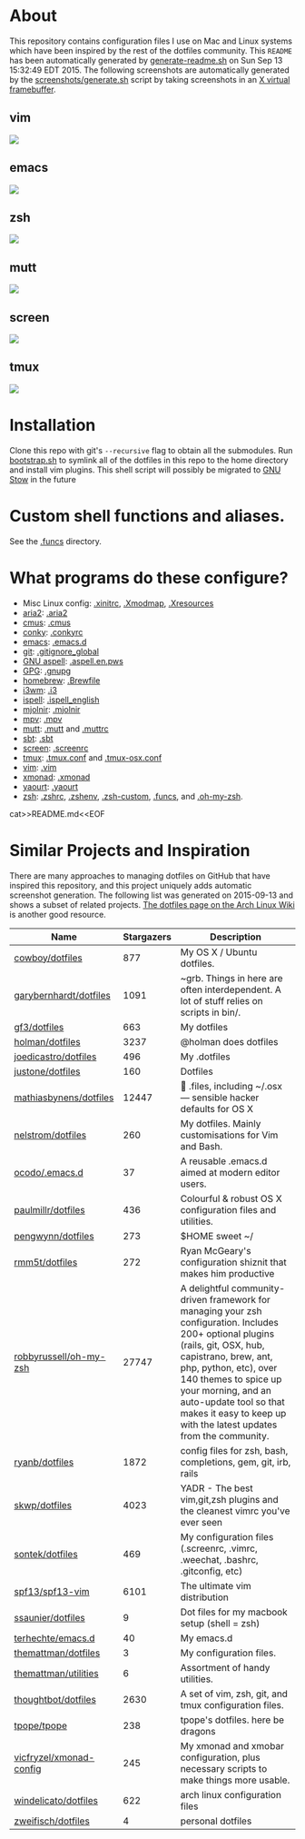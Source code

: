 <!--

This README is auto-generated with generate-readme.sh
Please add changes there.

-->




















# About
This repository contains configuration files I use on Mac and Linux systems
which have been inspired by the rest of the dotfiles community.
This `README` has been automatically generated by
[generate-readme.sh][generate-readme.sh] on Sun Sep 13 15:32:49 EDT 2015.
The following screenshots are automatically generated by
the [screenshots/generate.sh][screenshot-gen] script
by taking screenshots in an [X virtual framebuffer][xvfb].

[screenshot-gen]: https://github.com/bamos/dotfiles/blob/master/screenshots/generate.sh
[xvfb]: http://www.x.org/archive/X11R7.7/doc/man/man1/Xvfb.1.xhtml
[generate-readme.sh]: https://github.com/bamos/dotfiles/blob/master/generate-readme.sh
## vim
![](https://raw.githubusercontent.com/bamos/dotfiles/master/screenshots/vim.png)
## emacs
![](https://raw.githubusercontent.com/bamos/dotfiles/master/screenshots/emacs.png)
## zsh
![](https://raw.githubusercontent.com/bamos/dotfiles/master/screenshots/zsh.png)
## mutt
![](https://raw.githubusercontent.com/bamos/dotfiles/master/screenshots/mutt.png)
## screen
![](https://raw.githubusercontent.com/bamos/dotfiles/master/screenshots/screen.png)
## tmux
![](https://raw.githubusercontent.com/bamos/dotfiles/master/screenshots/tmux.png)
# Installation

Clone this repo with git's `--recursive` flag to obtain all the submodules.
Run [bootstrap.sh][bootstrap.sh] to symlink all of the dotfiles in this repo
to the home directory and install vim plugins.
This shell script will possibly be migrated to [GNU Stow][stow] in the future

[bootstrap.sh]: https://github.com/bamos/dotfiles/blob/master/bootstrap.sh
[stow]: http://www.gnu.org/software/stow/


# Custom shell functions and aliases.
See the [.funcs][funcs] directory.

[funcs]: https://github.com/bamos/dotfiles/blob/master/.funcs

# What programs do these configure?
<!-- TODO: Make this easier to maintain. -->
+ Misc Linux config: [.xinitrc](/.xinitrc), [.Xmodmap](/.Xmodmap),
  [.Xresources](/.Xresources)
+ [aria2](https://github.com/tatsuhiro-t/aria2): [.aria2](/.aria2)
+ [cmus](https://cmus.github.io/): [.cmus](/.cmus)
+ [conky](https://wiki.archlinux.org/index.php/Conky): [.conkyrc](/.conkyrc)
+ [emacs](https://www.gnu.org/software/emacs/): [.emacs.d](/.emacs)
+ [git](https://git-scm.com/): [.gitignore_global](/.gitignore_global)
+ [GNU aspell](aspell.net): [.aspell.en.pws](/.aspell.en.pws)
+ [GPG](https://www.gnupg.org): [.gnupg](/.gnupg)
+ [homebrew](http://brew.sh/): [.Brewfile](/.Brewfile)
+ [i3wm](https://i3wm.org/): [.i3](/.i3)
+ [ispell](https://www.gnu.org/software/ispell/): [.ispell_english](/.ispell_english)
+ [mjolnir](https://github.com/sdegutis/mjolnir): [.mjolnir](/.mjolnir)
+ [mpv](http://mpv.io): [.mpv](/.mpv)
+ [mutt](http://www.mutt.org): [.mutt](/.mutt) and [.muttrc](/.muttrc)
+ [sbt](http://www.scala-sbt.org): [.sbt](/.sbt)
+ [screen](https://www.gnu.org/software/screen/): [.screenrc](/.screenrc)
+ [tmux](https://tmux.github.io/): [.tmux.conf](/.tmux.conf) and
  [.tmux-osx.conf](/.tmux-osx.conf)
+ [vim](http://www.vim.org/): [.vim](/.vim)
+ [xmonad](http://xmonad.org): [.xmonad](/.xmonad)
+ [yaourt](https://github.com/archlinuxfr/yaourt): [.yaourt](/.yaourt)
+ [zsh](http://www.zsh.org): [.zshrc](/.zshrc), [.zshenv](/.zshenv),
  [.zsh-custom](/.zsh-custom), [.funcs](/.funcs), and [.oh-my-zsh](/.oh-my-zsh).

cat>>README.md<<EOF
# Similar Projects and Inspiration
There are many approaches to managing dotfiles on GitHub
that have inspired this repository, and this project
uniquely adds automatic screenshot generation.
The following list was generated on 2015-09-13 and
shows a subset of related projects.
[The dotfiles page on the Arch Linux Wiki](https://wiki.archlinux.org/index.php/Dotfiles)
is another good resource.

Name | Stargazers | Description
----|----|----
[cowboy/dotfiles](https://github.com/cowboy/dotfiles) | 877 | My OS X / Ubuntu dotfiles.
[garybernhardt/dotfiles](https://github.com/garybernhardt/dotfiles) | 1091 | ~grb. Things in here are often interdependent. A lot of stuff relies on scripts in bin/.
[gf3/dotfiles](https://github.com/gf3/dotfiles) | 663 | My dotfiles
[holman/dotfiles](https://github.com/holman/dotfiles) | 3237 | @holman does dotfiles
[joedicastro/dotfiles](https://github.com/joedicastro/dotfiles) | 496 | My .dotfiles
[justone/dotfiles](https://github.com/justone/dotfiles) | 160 | Dotfiles
[mathiasbynens/dotfiles](https://github.com/mathiasbynens/dotfiles) | 12447 | :wrench: .files, including ~/.osx — sensible hacker defaults for OS X
[nelstrom/dotfiles](https://github.com/nelstrom/dotfiles) | 260 | My dotfiles. Mainly customisations for Vim and Bash.
[ocodo/.emacs.d](https://github.com/ocodo/.emacs.d) | 37 | A reusable .emacs.d aimed at modern editor users.
[paulmillr/dotfiles](https://github.com/paulmillr/dotfiles) | 436 | Colourful & robust OS X configuration files and utilities. 
[pengwynn/dotfiles](https://github.com/pengwynn/dotfiles) | 273 | $HOME sweet ~/
[rmm5t/dotfiles](https://github.com/rmm5t/dotfiles) | 272 | Ryan McGeary's configuration shiznit that makes him productive
[robbyrussell/oh-my-zsh](https://github.com/robbyrussell/oh-my-zsh) | 27747 | A delightful community-driven framework for managing your zsh configuration. Includes 200+ optional plugins (rails, git, OSX, hub, capistrano, brew, ant, php, python, etc), over 140 themes to spice up your morning, and an auto-update tool so that makes it easy to keep up with the latest updates from the community.
[ryanb/dotfiles](https://github.com/ryanb/dotfiles) | 1872 | config files for zsh, bash, completions, gem, git, irb, rails
[skwp/dotfiles](https://github.com/skwp/dotfiles) | 4023 | YADR - The best vim,git,zsh plugins and the cleanest vimrc you've ever seen
[sontek/dotfiles](https://github.com/sontek/dotfiles) | 469 | My configuration files (.screenrc, .vimrc, .weechat, .bashrc, .gitconfig, etc)
[spf13/spf13-vim](https://github.com/spf13/spf13-vim) | 6101 | The ultimate vim distribution
[ssaunier/dotfiles](https://github.com/ssaunier/dotfiles) | 9 | Dot files for my macbook setup (shell = zsh)
[terhechte/emacs.d](https://github.com/terhechte/emacs.d) | 40 | My emacs.d
[themattman/dotfiles](https://github.com/themattman/dotfiles) | 3 | My configuration files.
[themattman/utilities](https://github.com/themattman/utilities) | 6 | Assortment of handy utilities.
[thoughtbot/dotfiles](https://github.com/thoughtbot/dotfiles) | 2630 | A set of vim, zsh, git, and tmux configuration files.
[tpope/tpope](https://github.com/tpope/tpope) | 238 | tpope's dotfiles. here be dragons
[vicfryzel/xmonad-config](https://github.com/vicfryzel/xmonad-config) | 245 | My xmonad and xmobar configuration, plus necessary scripts to make things more usable.
[windelicato/dotfiles](https://github.com/windelicato/dotfiles) | 622 | arch linux configuration files
[zweifisch/dotfiles](https://github.com/zweifisch/dotfiles) | 4 | personal dotfiles
